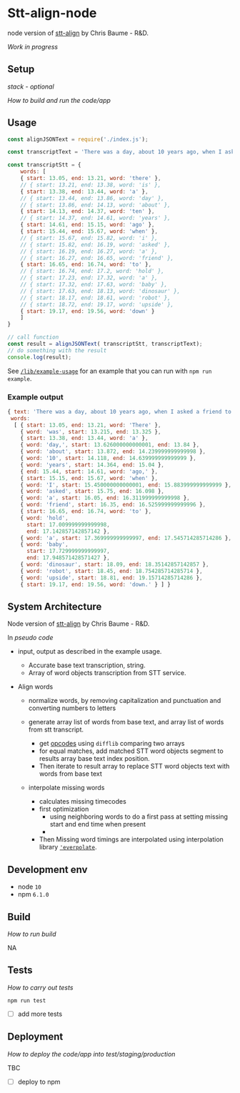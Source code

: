 # Stt-align-node

node version of [stt-align](https://github.com/bbc/stt-align) by Chris Baume - R&D.
<!-- 
_One liner + link to confluence page_

_Screenshot of UI - optional_ -->

_Work in progress_
 
## Setup

_stack - optional_

_How to build and run the code/app_

 

## Usage

```js
const alignJSONText = require('./index.js');

const transcriptText = 'There was a day, about 10 years ago, when I asked a friend to hold a baby dinosaur robot upside down. ';

const transcriptStt = { 
    words: [
    { start: 13.05, end: 13.21, word: 'there' },
    // { start: 13.21, end: 13.38, word: 'is' },
    { start: 13.38, end: 13.44, word: 'a' },
    // { start: 13.44, end: 13.86, word: 'day' },
    // { start: 13.86, end: 14.13, word: 'about' },
    { start: 14.13, end: 14.37, word: 'ten' },
    // { start: 14.37, end: 14.61, word: 'years' },
    { start: 14.61, end: 15.15, word: 'ago' },
    { start: 15.44, end: 15.67, word: 'when' },
    // { start: 15.67, end: 15.82, word: 'i' },
    // { start: 15.82, end: 16.19, word: 'asked' },
    // { start: 16.19, end: 16.27, word: 'a' },
    // { start: 16.27, end: 16.65, word: 'friend' },
    { start: 16.65, end: 16.74, word: 'to' },
    // { start: 16.74, end: 17.2, word: 'hold' },
    // { start: 17.23, end: 17.32, word: 'a' },
    // { start: 17.32, end: 17.63, word: 'baby' },
    // { start: 17.63, end: 18.13, word: 'dinosaur' },
    // { start: 18.17, end: 18.61, word: 'robot' },
    // { start: 18.72, end: 19.17, word: 'upside' },
    { start: 19.17, end: 19.56, word: 'down' } 
    ]
}

// call function 
const result = alignJSONText( transcriptStt, transcriptText);
// do something with the result
console.log(result);
```

See [`/lib/example-usage`](./lib/example-usage.js) for an example that you can run with `npm run example`.

### Example output
 ```js
 { text: 'There was a day, about 10 years ago, when I asked a friend to hold a baby dinosaur robot upside down. ',
  words:
   [ { start: 13.05, end: 13.21, word: 'There' },
     { word: 'was', start: 13.215, end: 13.325 },
     { start: 13.38, end: 13.44, word: 'a' },
     { word: 'day,', start: 13.626000000000001, end: 13.84 },
     { word: 'about', start: 13.872, end: 14.239999999999998 },
     { word: '10', start: 14.118, end: 14.639999999999999 },
     { word: 'years', start: 14.364, end: 15.04 },
     { end: 15.44, start: 14.61, word: 'ago,' },
     { start: 15.15, end: 15.67, word: 'when' },
     { word: 'I', start: 15.450000000000001, end: 15.883999999999999 },
     { word: 'asked', start: 15.75, end: 16.098 },
     { word: 'a', start: 16.05, end: 16.311999999999998 },
     { word: 'friend', start: 16.35, end: 16.525999999999996 },
     { start: 16.65, end: 16.74, word: 'to' },
     { word: 'hold',
       start: 17.009999999999998,
       end: 17.142857142857142 },
     { word: 'a', start: 17.369999999999997, end: 17.545714285714286 },
     { word: 'baby',
       start: 17.729999999999997,
       end: 17.948571428571427 },
     { word: 'dinosaur', start: 18.09, end: 18.35142857142857 },
     { word: 'robot', start: 18.45, end: 18.754285714285714 },
     { word: 'upside', start: 18.81, end: 19.15714285714286 },
     { start: 19.17, end: 19.56, word: 'down.' } ] }
```

## System Architecture

<!-- _High level overview of system architecture_ -->

Node version of [stt-align](https://github.com/bbc/stt-align) by Chris Baume - R&D.

In _pseudo code_

- input, output as described in the example usage. 
    - Accurate base text transcription, string.
    - Array of word objects transcription from STT service.

- Align words
    - normalize words, by removing capitalization and punctuation and converting numbers to letters
    - generate array list of words from base text, and array list of words from stt transcript. 
        - get [opcodes](https://docs.python.org/2/library/difflib.html#difflib.SequenceMatcher.get_opcodes)  using `difflib` comparing two arrays
        - for equal matches, add matched STT word objects segment to results array base text index position.
        - Then iterate to result array to replace STT word objects text with words from base text  

    - interpolate missing words
        - calculates missing timecodes
        - first optimization 
            -  using neighboring words to do a first pass at setting missing start and end time when present 
            - 
        - Then Missing word timings are interpolated using interpolation library [`'everpolate`](http://borischumichev.github.io/everpolate/#linear).



## Development env

 <!-- _How to run the development environment_

_Coding style convention ref optional, eg which linter to use_

_Linting, github pre-push hook - optional_ -->

- node `10`
- npm `6.1.0`
 

## Build

_How to run build_

NA
<!-- only needed if adding ES6 and babel, with dist folder for npm ? -->
  

## Tests
_How to carry out tests_


```
npm run test
```

- [ ] add more tests 

## Deployment

_How to deploy the code/app into test/staging/production_

TBC 

- [ ] deploy to npm 

<!-- TODOs:

- [ ] Clean up repository
- [ ] change baseText and sttText mentions to be `referenceText` and `hypothesisText`
- [ ] add linting 
- [ ] add babel(?)
- [ ] change if else to be switch statments
 -->
